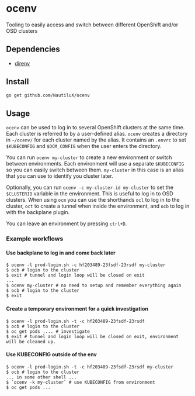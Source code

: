 # ocenv
Tooling to easily access and switch between different OpenShift and/or OSD clusters

## Dependencies

* [direnv](https://direnv.net/)

## Install

```bash
go get github.com/NautiluX/ocenv
```

## Usage

`ocenv` can be used to log in to several OpenShift clusters at the same time. Each cluster is referred to by a user-defined alias.
`ocenv` creates a directory in `~/ocenv/` for each cluster named by the alias. It contains an `.envrc` to set `$KUBECONFIG` and `$OCM_CONFIG` when the user enters the directory.

You can run `ocenv my-cluster` to create a new environment or switch between environments. Each environment will use a separate `$KUBECONFIG` so you can easily switch between them.
`my-cluster` in this case is an alias that you can use to identify you cluster later.

Optionally, you can run `ocenv -c my-cluster-id my-cluster` to set the `$CLUSTERID` variable in the environment. This is useful to log in to OSD clusters. When using `ocm` you can use the shorthands `ocl` to log in to the cluster, `oct` to create a tunnel when inside the environment, and `ocb` to log in with the backplane plugin.

You can leave an environment by pressing `ctrl+D`.

### Example workflows

#### Use backplane to log in and come back later

```
$ ocenv -l prod-login.sh -c hf203489-23fsdf-23rsdf my-cluster
$ ocb # login to the cluster
$ exit # tunnel and login loop will be closed on exit
...
$ ocenv my-cluster # no need to setup and remember everything again
$ ocb # login to the cluster
$ exit
```

#### Create a temporary environment for a quick investigation

```
$ ocenv -l prod-login.sh -t -c hf203489-23fsdf-23rsdf
$ ocb # login to the cluster
$ oc get pods .... # investigate
$ exit # tunnel and login loop will be closed on exit, environment will be cleaned up.
```

#### Use KUBECONFIG outside of the env

```
$ ocenv -l prod-login.sh -t -c hf203489-23fsdf-23rsdf my-cluster
$ ocb # login to the cluster
... in some other shell ...
$ `ocenv -k my-cluster` # use KUBECONFIG from environment
$ oc get pods ...
```
